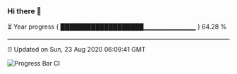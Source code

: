 ### Hi there 👋

⏳ Year progress { ███████████████████▁▁▁▁▁▁▁▁▁▁▁ } 64.28 %

---

⏰ Updated on Sun, 23 Aug 2020 06:09:41 GMT

![Progress Bar CI](https://github.com/liununu/liununu/workflows/Progress%20Bar%20CI/badge.svg)
